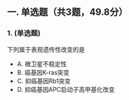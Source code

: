 ## 一. 单选题（共3题，49.8分）

### 1. (单选题)  
下列属于表观遗传性改变的是

-   A. 微卫星不稳定性
-   B. 癌基因K-ras突变
-   C. 抑癌基因Rb1突变
-   D. 抑癌基因APC启动子高甲基化改变